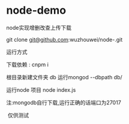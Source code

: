 # node-demo
node实现增删改查上传下载

git clone git@github.com:wuzhouwei/node-.git

运行方式

下载依赖 : cnpm i

根目录新建文件夹 db  运行mongod --dbpath db/

运行node 项目 node index.js



注:mongodb自行下载,运行正确的话端口为27017

​     仅供测试
